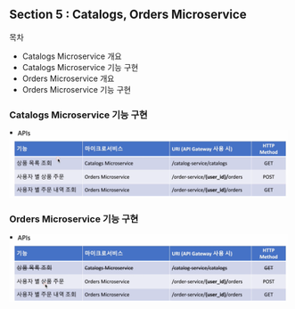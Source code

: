 ## Section 5 : Catalogs, Orders Microservice

목차</br>
- Catalogs Microservice 개요
- Catalogs Microservice 기능 구현
- Orders Microservice 개요
- Orders Microservice 기능 구현

### Catalogs Microservice 기능 구현

<img src="/spring-msa/img/11.png" width="500px;">

### Orders Microservice 기능 구현

<img src="/spring-msa/img/12.png" width="500px;">
